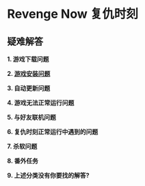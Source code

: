 # Revenge Now 复仇时刻


## 疑难解答
**1. 游戏下载问题**

**2. [游戏安装问题](question_n_answer/游戏安装问题.md)**

**3. 自动更新问题**

**4. 游戏无法正常运行问题**

**5. 与好友联机问题**

**6. 复仇时刻正常运行中遇到的问题**

**7. 杀软问题**

**8. 番外任务**

**9. 上述分类没有你要找的解答?**